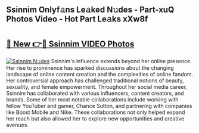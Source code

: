 ## Ssinnim Onlyf𝚊ns Le𝚊ked N𝚞des - Part-xuQ Photos Video - Hot Part Le𝚊ks xXw8f

# <h2><a href="http://ac2938.deff.icu/?id=Ssinnim">🔗 New 👉🔴 Ssinnim VIDEO Photos</a></h2>

[![Ssinnim N𝚞des](https://i.imgur.com/rIISA9y.gif)](http://ac2938.deff.icu/?id=Ssinnim)
Ssinnim's influence extends beyond her online presence. Her rise to prominence has sparked discussions about the changing landscape of online content creation and the complexities of online fandom. Her controversial approach has challenged traditional notions of beauty, sexuality, and female empowerment. Throughout her social media career, Ssinnim has collaborated with various influencers, content creators, and brands. Some of her most notable collaborations include working with fellow YouTuber and gamer, Chance Sutton, and partnering with companies like Boost Mobile and Nike. These collaborations not only helped expand her reach but also allowed her to explore new opportunities and creative avenues.
